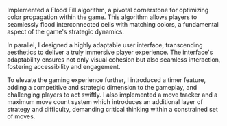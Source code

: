 Implemented a Flood Fill algorithm, a pivotal cornerstone for optimizing color propagation within the game. This algorithm allows players to seamlessly flood interconnected cells with matching colors, a fundamental aspect of the game's strategic dynamics.

In parallel, I designed a highly adaptable user interface, transcending aesthetics to deliver a truly immersive player experience. The interface's adaptability ensures not only visual cohesion but also seamless interaction, fostering accessibility and engagement. 

To elevate the gaming experience further, I introduced a timer feature, adding a competitive and strategic dimension to the gameplay, and challenging players to act swiftly. I also implemented a move tracker and a maximum move count system which introduces an additional layer of strategy and difficulty, demanding critical thinking within a constrained set of moves.

